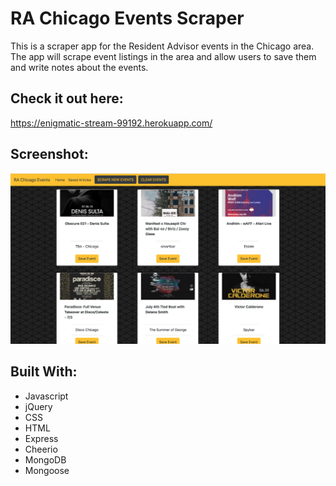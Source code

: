 # RA Chicago Events Scraper

This is a scraper app for the Resident Advisor events in the Chicago area.  The app will scrape event listings in the area and allow users to save them and write notes about the events.

## Check it out here:
https://enigmatic-stream-99192.herokuapp.com/

## Screenshot:

![Home Page](https://github.com/bcimbali/news-scraper/blob/master/public/assets/All_Events.png?raw=true)

## Built With:
- Javascript
- jQuery
- CSS
- HTML
- Express
- Cheerio
- MongoDB
- Mongoose
